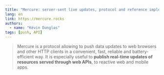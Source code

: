 ```yaml
---
title: "Mercure: server-sent live updates, protocol and reference implementation"
lang: en
link: https://mercure.rocks
authors:
  - name: "Kévin Dunglas"
tags: [push, API]
---
```


> Mercure is a protocol allowing to push data updates to web browsers and other HTTP clients in a convenient, fast, reliable and battery-efficient way. It is especially useful to **publish real-time updates of resources served through web APIs**, to reactive web and mobile apps.
